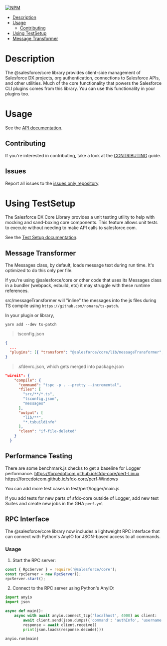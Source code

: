 [![NPM](https://img.shields.io/npm/v/@salesforce/core.svg)](https://www.npmjs.com/package/@salesforce/core)

- [Description](#description)
- [Usage](#usage)
  - [Contributing](#contributing)
- [Using TestSetup](#using-testsetup)
- [Message Transformer](#message-transformer)

# Description

The @salesforce/core library provides client-side management of Salesforce DX projects, org authentication, connections to Salesforce APIs, and other utilities. Much of the core functionality that powers the Salesforce CLI plugins comes from this library. You can use this functionality in your plugins too.

# Usage

See the [API documentation](https://forcedotcom.github.io/sfdx-core/).

## Contributing

If you're interested in contributing, take a look at the [CONTRIBUTING](CONTRIBUTING.md) guide.

## Issues

Report all issues to the [issues only repository](https://github.com/forcedotcom/cli/issues).

# Using TestSetup

The Salesforce DX Core Library provides a unit testing utility to help with mocking and sand-boxing core components. This feature allows unit tests to execute without needing to make API calls to salesforce.com.

See the [Test Setup documentation](TEST_SETUP.md).

## Message Transformer

The Messages class, by default, loads message text during run time. It's optimized to do this only per file.

If you're using @salesforce/core or other code that uses its Messages class in a bundler (webpack, esbuild, etc) it may struggle with these runtime references.

src/messageTransformer will "inline" the messages into the js files during TS compile using `https://github.com/nonara/ts-patch`.

In your plugin or library,

`yarn add --dev ts-patch`

> tsconfig.json

```json
{
  ...
  "plugins": [{ "transform": "@salesforce/core/lib/messageTransformer", "import": "messageTransformer" }]
}
```

> .sfdevrc.json, which gets merged into package.json

```json
"wireit": {
    "compile": {
      "command": "tspc -p . --pretty --incremental",
      "files": [
        "src/**/*.ts",
        "tsconfig.json",
        "messages"
      ],
      "output": [
        "lib/**",
        "*.tsbuildinfo"
      ],
      "clean": "if-file-deleted"
    }
  }

```

## Performance Testing

There are some benchmark.js checks to get a baseline for Logger performance.
https://forcedotcom.github.io/sfdx-core/perf-Linux
https://forcedotcom.github.io/sfdx-core/perf-Windows

You can add more test cases in test/perf/logger/main.js

If you add tests for new parts of sfdx-core outside of Logger, add new test Suites and create new jobs in the GHA `perf.yml`

## RPC Interface

The @salesforce/core library now includes a lightweight RPC interface that can connect with Python's AnyIO for JSON-based access to all commands.

### Usage

1. Start the RPC server:

```javascript
const { RpcServer } = require('@salesforce/core');
const rpcServer = new RpcServer();
rpcServer.start();
```

2. Connect to the RPC server using Python's AnyIO:

```python
import anyio
import json

async def main():
    async with await anyio.connect_tcp('localhost', 4000) as client:
        await client.send(json.dumps({'command': 'authInfo', 'username': 'test@example.com'}).encode())
        response = await client.receive()
        print(json.loads(response.decode()))

anyio.run(main)
```
